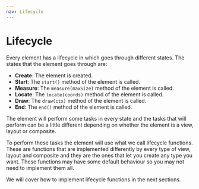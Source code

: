 ```yaml
---
nav: Lifecycle
---
```


# Lifecycle

Every element has a lifecycle in which goes through different states. The states that the element goes through are:

- **Create**: The element is created.
- **Start**: The `start()` method of the element is called.
- **Measure**: The `measure(maxSize)` method of the element is called.
- **Locate**: The `locate(coords)` method of the element is called.
- **Draw**: The `draw(ctx)` method of the element is called.
- **End**: The `end()` method of the element is called.

The element will perform some tasks in every state and the tasks that will perform can be a little different depending on whether the element is a view, layout or composite.

To perform these tasks the element will use what we call lifecycle functions. These are functions that are implemented differently by every type of view, layout and composite and they are the ones that let you create any type you want. These functions may have some default behaviour so you may not need to implement them all.

We will cover how to implement lifecycle functions in the next sections.
